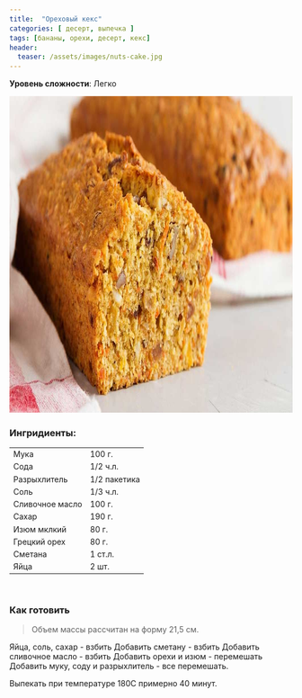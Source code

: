 ```yaml
---
title:  "Ореховый кекс"
categories: [ десерт, выпечка ]
tags: [бананы, орехи, десерт, кекс]
header:
  teaser: /assets/images/nuts-cake.jpg
---
```


**Уровень сложности**: Легко

<img class="header_post_image" src="/assets/images/nuts-cake.jpg" width="1000" height="563" alt="Банановый_кекс">

### Ингридиенты:

<table>
    <tbody>
      <tr>
        <td>Мука</td>
        <td>100 г.</td>
      </tr>
      <tr>
        <td>Сода</td>
        <td>1/2 ч.л.</td>
      </tr>
      <tr>
        <td>Разрыхлитель</td>
        <td>1/2 пакетика</td>
      </tr>
      <tr>
        <td>Соль</td>
        <td>1/3 ч.л.</td>
      </tr>
      <tr>
        <td>Сливочное масло</td>
        <td>100 г.</td>
      </tr>
      <tr>
        <td>Сахар</td>
        <td>190 г.</td>
      </tr>
      <tr>
        <td>Изюм мклкий</td>
        <td>80 г.</td>
      </tr>
      <tr>
        <td>Грецкий орех</td>
        <td>80 г.</td>
      </tr>
      <tr>
        <td>Сметана</td>
        <td>1 ст.л.</td>
      </tr>
      <tr>
        <td>Яйца</td>
        <td>2 шт.</td>
      </tr>
    </tbody>
</table>
<br>

### Как готовить

> Объем массы рассчитан на форму 21,5 см.

Яйца, соль, сахар - взбить
Добавить сметану - взбить
Добавить сливочное масло - взбить
Добавить орехи и изюм - перемешать
Добавить муку, соду и разрыхлитель - все перемешать.

Выпекать при температуре 180C примерно 40 минут.